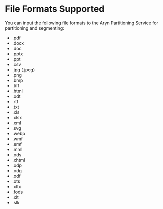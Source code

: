 File Formats Supported 
=========================

You can input the following file formats to the Aryn Partitioning Service for partitioning and segmenting:

-  .pdf
- .docx
- .doc
- .pptx
- .ppt
- .csv
- .jpg (.jpeg)
- .png
- .bmp
- .tiff
- .html 
- .odt
- .rtf
- .txt
- .xls
- .xlsx
- .xml
- .svg
- .webp
- .wmf
- .emf
- .mml
- .ods
- .xhtml
- .odp
- .odg
- .odf
- .ots
- .xltx
- .fods
- .xlt
- .slk
